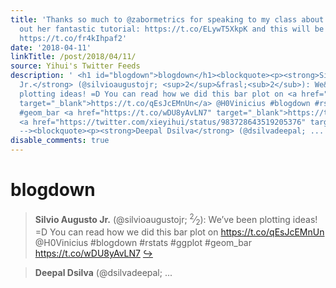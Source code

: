 ```yaml
---
title: 'Thanks so much to @zabormetrics for speaking to my class about #bookdown Check
  out her fantastic tutorial: https://t.co/ELywT5XkpK and this will be you ⬇️ #rstats
  https://t.co/fr4kIhpaf2'
date: '2018-04-11'
linkTitle: /post/2018/04/11/
source: Yihui's Twitter Feeds
description: ' <h1 id="blogdown">blogdown</h1><blockquote><p><strong>Silvio Augusto
  Jr.</strong> (@silvioaugustojr; <sup>2</sup>&frasl;<sub>2</sub>): We&rsquo;ve been
  plotting ideas! =D You can read how we did this bar plot on <a href="https://t.co/qEsJcEMnUn"
  target="_blank">https://t.co/qEsJcEMnUn</a> @H0Vinicius #blogdown #rstats #ggplot
  #geom_bar <a href="https://t.co/wDU8yAvLN7" target="_blank">https://t.co/wDU8yAvLN7</a>
  <a href="https://twitter.com/xieyihui/status/983728643519205376" target="_blank">&#8618;</a></p></blockquote><!--
  --><blockquote><p><strong>Deepal Dsilva</strong> (@dsilvadeepal; ...'
disable_comments: true
---
```

 <h1 id="blogdown">blogdown</h1><blockquote><p><strong>Silvio Augusto Jr.</strong> (@silvioaugustojr; <sup>2</sup>&frasl;<sub>2</sub>): We&rsquo;ve been plotting ideas! =D You can read how we did this bar plot on <a href="https://t.co/qEsJcEMnUn" target="_blank">https://t.co/qEsJcEMnUn</a> @H0Vinicius #blogdown #rstats #ggplot #geom_bar <a href="https://t.co/wDU8yAvLN7" target="_blank">https://t.co/wDU8yAvLN7</a> <a href="https://twitter.com/xieyihui/status/983728643519205376" target="_blank">&#8618;</a></p></blockquote><!-- --><blockquote><p><strong>Deepal Dsilva</strong> (@dsilvadeepal; ...